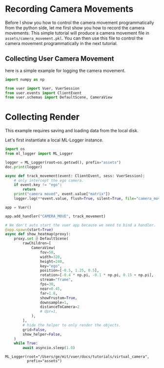 
# Recording Camera Movements

Before I show you how to control the camera movement programmatically from the python side,
let me first show you how to record the camera movements. This simple tutorial will produce
a camera movement file in `assets/camera_movement.pkl`. You can then use this file to control
the camera movement programmatically in the next tutorial.


## Collecting User Camera Movement

here is a simple example for logging the camera movement.

```python
import numpy as np

from vuer import Vuer, VuerSession
from vuer.events import ClientEvent
from vuer.schemas import DefaultScene, CameraView
```

# Collecting Render

This example requires saving and loading data from the local disk. 

Let's first instantiate a local ML-Logger instance.

```python
import os
from ml_logger import ML_Logger

logger = ML_Logger(root=os.getcwd(), prefix="assets")
doc.print(logger)

async def track_movement(event: ClientEvent, sess: VuerSession):
    # only intercept the ego camera.
    if event.key != "ego":
        return
    print("camera moved", event.value["matrix"])
    logger.log(**event.value, flush=True, silent=True, file="camera_movement.pkl")

app = Vuer()

app.add_handler("CAMERA_MOVE", track_movement)

# We don't auto start the vuer app because we need to bind a handler.
@app.spawn(start=True)
async def show_heatmap(proxy):
    proxy.set @ DefaultScene(
        rawChildren=[
            CameraView(
                fov=50,
                width=320,
                height=240,
                key="ego",
                position=[-0.5, 1.25, 0.5],
                rotation=[-0.4 * np.pi, -0.1 * np.pi, 0.15 + np.pi],
                stream="frame",
                fps=30,
                near=0.45,
                far=1.8,
                showFrustum=True,
                downsample=1,
                distanceToCamera=2
                # dpr=1,
            ),
        ],
        # hide the helper to only render the objects.
        grid=False,
        show_helper=False,
    )
    while True:
        await asyncio.sleep(1.0)
```

```
ML_Logger(root="/Users/ge/mit/vuer/docs/tutorials/virtual_camera",
          prefix="assets")
```

